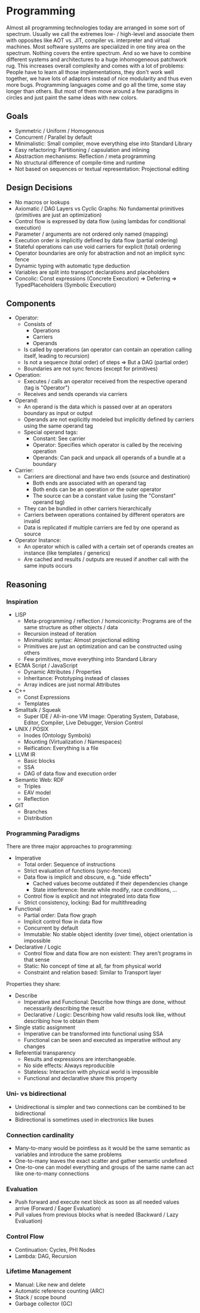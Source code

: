 # Programming
Almost all programming technologies today are arranged in some sort of spectrum. Usually we call the extremes low- / high-level and associate them with opposites like AOT vs. JIT, compiler vs. interpreter and virtual machines. Most software systems are specialized in one tiny area on the spectrum. Nothing covers the entire spectrum. And so we have to combine different systems and architectures to a huge inhomogeneous patchwork rug. This increases overall complexity and comes with a lot of problems: People have to learn all those implementations, they don't work well together, we have lots of adaptors instead of nice modularity and thus even more bugs. Programming languages come and go all the time, some stay longer than others. But most of them move around a few paradigms in circles and just paint the same ideas with new colors.

## Goals
- Symmetric / Uniform / Homogenous
- Concurrent / Parallel by default
- Minimalistic: Small compiler, move everything else into Standard Library
- Easy refactoring: Partitioning / capsulation and inlining
- Abstraction mechanisms: Reflection / meta programming
- No structural difference of compile-time and runtime
- Not based on sequences or textual representation: Projectional editing

## Design Decisions
- No macros or lookups
- Axiomatic / DAG Layers vs Cyclic Graphs: No fundamental primitives (primitives are just an optimization)
- Control flow is expressed by data flow (using lambdas for conditional execution)
- Parameter / arguments are not ordered only named (mapping)
- Execution order is implicitly defined by data flow (partial ordering)
- Stateful operations can use void carriers for explicit (total) ordering
- Operator boundaries are only for abstraction and not an implicit sync fence
- Dynamic typing with automatic type deduction
- Variables are split into transport declarations and placeholders
- Concolic: Const expressions (Concrete Execution) => Deferring => TypedPlaceholders (Symbolic Execution)

## Components
- Operator:
    - Consists of
        - Operations
        - Carriers
        - Operands
    - Is called by operations (an operator can contain an operation calling itself, leading to recursion)
    - Is not a sequence (total order) of steps => But a DAG (partial order)
    - Boundaries are not sync fences (except for primitives)
- Operation:
    - Executes / calls an operator received from the respective operand (tag is "Operator")
    - Receives and sends operands via carriers
- Operand:
    - An operand is the data which is passed over at an operators boundary as input or output
    - Operands are not explicitly modeled but implicitly defined by carriers using the same operand tag
    - Special operand tags:
        - Constant: See carrier
        - Operator: Specifies which operator is called by the receiving operation
        - Operands: Can pack and unpack all operands of a bundle at a boundary
- Carrier:
    - Carriers are directional and have two ends (source and destination)
        - Both ends are associated with an operand tag
        - Both ends can be an operation or the outer operator
        - The source can be a constant value (using the "Constant" operand tag)
    - They can be bundled in other carriers hierarchically
    - Carriers between operations contained by different operators are invalid
    - Data is replicated if multiple carriers are fed by one operand as source
- Operator Instance:
    - An operator which is called with a certain set of operands creates an instance (like templates / generics)
    - Are cached and results / outputs are reused if another call with the same inputs occurs


## Reasoning

### Inspiration
- LISP
    - Meta-programming / reflection / homoiconicity: Programs are of the same structure as other objects / data
    - Recursion instead of iteration
    - Minimalistic syntax: Almost projectional editing
    - Primitives are just an optimization and can be constructed using others
    - Few primitives, move everything into Standard Library
- ECMA Script / JavaScript
    - Dynamic Attributes / Properties
    - Inheritance: Prototyping instead of classes
    - Array indices are just normal Attributes
- C++
    - Const Expressions
    - Templates
- Smalltalk / Squeak
    - Super IDE / All-in-one VM image: Operating System, Database, Editor, Compiler, Live Debugger, Version Control
- UNIX / POSIX
    - Inodes (Ontology Symbols)
    - Mounting (Virtualization / Namespaces)
    - Reification: Everything is a file
- LLVM IR
    - Basic blocks
    - SSA
    - DAG of data flow and execution order
- Semantic Web: RDF
    - Triples
    - EAV model
    - Reflection
- GIT
    - Branches
    - Distribution

### Programming Paradigms
There are three major approaches to programming:
- Imperative
    - Total order: Sequence of instructions
    - Strict evaluation of functions (sync-fences)
    - Data flow is implicit and obscure, e.g. "side effects"
        - Cached values become outdated if their dependencies change
        - State interference: Iterate while modify, race conditions, ...
    - Control flow is explicit and not integrated into data flow
    - Strict consistency, locking: Bad for multithreading
- Functional
    - Partial order: Data flow graph
    - Implicit control flow in data flow
    - Concurrent by default
    - Immutable: No stable object identity (over time), object orientation is impossible
- Declarative / Logic
    - Control flow and data flow are non existent: They aren't programs in that sense
    - Static: No concept of time at all, far from physical world
    - Constraint and relation based: Similar to Transport layer

Properties they share:
- Describe
    - Imperative and Functional: Describe how things are done, without necessarily describing the result
    - Declarative / Logic: Describing how valid results look like, without describing how to obtain them
- Single static assignment
    - Imperative can be transformed into functional using SSA
    - Functional can be seen and executed as imperative without any changes
- Referential transparency
    - Results and expressions are interchangeable.
    - No side effects: Always reproducible
    - Stateless: Interaction with physical world is impossible
    - Functional and declarative share this property

### Uni- vs bidirectional
- Unidirectional is simpler and two connections can be combined to be bidirectional
- Bidirectional is sometimes used in electronics like buses

### Connection cardinality
- Many-to-many would be pointless as it would be the same semantic as variables and introduce the same problems
- One-to-many leaves the exact scatter and gather semantic undefined
- One-to-one can model everything and groups of the same name can act like one-to-many connections

### Evaluation
- Push forward and execute next block as soon as all needed values arrive (Forward / Eager Evaluation)
- Pull values from previous blocks what is needed (Backward / Lazy Evaluation)

### Control Flow
- Continuation: Cycles, PHI Nodes
- Lambda: DAG, Recursion

### Lifetime Management
- Manual: Like new and delete
- Automatic reference counting (ARC)
- Stack / scope bound
- Garbage collector (GC)
